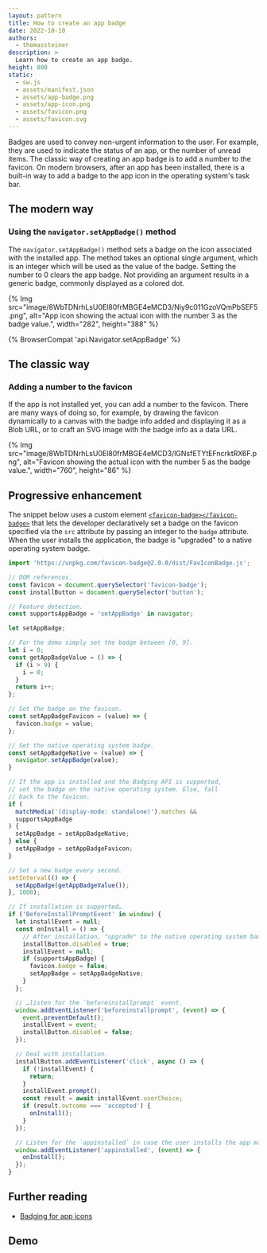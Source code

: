 ```yaml
---
layout: pattern
title: How to create an app badge
date: 2022-10-10
authors:
  - thomassteiner
description: >
  Learn how to create an app badge.
height: 800
static:
  - sw.js
  - assets/manifest.json
  - assets/app-badge.png
  - assets/app-icon.png
  - assets/favicon.png
  - assets/favicon.svg
---
```


Badges are used to convey non-urgent information to the user. For example,
they are used to indicate the status of an app, or the number of unread items.
The classic way of creating an app badge is to add a number to the favicon.
On modern browsers, after an app has been installed, there is a built-in way
to add a badge to the app icon in the operating system's task bar.

## The modern way

### Using the `navigator.setAppBadge()` method

The `navigator.setAppBadge()` method sets a badge on the icon associated with
the installed app. The method takes an optional single argument, which is
an integer which will be used as the value of the badge. Setting the number to 0
clears the app badge. Not providing an argument results in a generic badge, commonly
displayed as a colored dot.

{% Img src="image/8WbTDNrhLsU0El80frMBGE4eMCD3/Niy9c011GzoVQmPbSEF5.png", alt="App icon showing the actual icon with the number 3 as the badge value.", width="282", height="388" %}

{% BrowserCompat 'api.Navigator.setAppBadge' %}

## The classic way

### Adding a number to the favicon

If the app is not installed yet, you can add a number to the favicon. There are many
ways of doing so, for example, by drawing the favicon dynamically to a canvas with
the badge info added and displaying it as a Blob URL, or to craft an SVG image with
the badge info as a data URL.

{% Img src="image/8WbTDNrhLsU0El80frMBGE4eMCD3/lGNsfETYtEFncrktRX6F.png", alt="Favicon showing the actual icon with the number 5 as the badge value.", width="760", height="86" %}

## Progressive enhancement

The snippet below uses a custom element
[`<favicon-badge></favicon-badge>`](https://github.com/fallaciousreasoning/badgable-favicon#readme)
that lets the developer declaratively set a badge on the favicon specified via the `src` attribute
by passing an integer to the `badge` attribute. When the user installs the application, the badge
is "upgraded" to a native operating system badge.

```js
import 'https://unpkg.com/favicon-badge@2.0.0/dist/FavIconBadge.js';

// DOM references.
const favicon = document.querySelector('favicon-badge');
const installButton = document.querySelector('button');

// Feature detection.
const supportsAppBadge = 'setAppBadge' in navigator;

let setAppBadge;

// For the demo simply set the badge between [0, 9].
let i = 0;
const getAppBadgeValue = () => {
  if (i > 9) {
    i = 0;
  }
  return i++;
};

// Set the badge on the favicon.
const setAppBadgeFavicon = (value) => {
  favicon.badge = value;
};

// Set the native operating system badge.
const setAppBadgeNative = (value) => {
  navigator.setAppBadge(value);
}

// If the app is installed and the Badging API is supported,
// set the badge on the native operating system. Else, fall
// back to the favicon.
if (
  matchMedia('(display-mode: standalone)').matches &&
  supportsAppBadge
) {
  setAppBadge = setAppBadgeNative;
} else {
  setAppBadge = setAppBadgeFavicon;
}

// Set a new badge every second.
setInterval(() => {
  setAppBadge(getAppBadgeValue());
}, 1000);

// If installation is supported…
if ('BeforeInstallPromptEvent' in window) {
  let installEvent = null;
  const onInstall = () => {
    // After installation, "upgrade" to the native operating system badge.
    installButton.disabled = true;
    installEvent = null;
    if (supportsAppBadge) {
      favicon.badge = false;
      setAppBadge = setAppBadgeNative;
    }
  };

  // …listen for the `beforeinstallprompt` event.
  window.addEventListener('beforeinstallprompt', (event) => {
    event.preventDefault();
    installEvent = event;
    installButton.disabled = false;
  });

  // Deal with installation.
  installButton.addEventListener('click', async () => {
    if (!installEvent) {
      return;
    }
    installEvent.prompt();
    const result = await installEvent.userChoice;
    if (result.outcome === 'accepted') {
      onInstall();
    }
  });

  // Listen for the `appinstalled` in case the user installs the app manually.
  window.addEventListener('appinstalled', (event) => {
    onInstall();
  });
}
```

## Further reading

- [Badging for app icons](badging-api/)

## Demo
